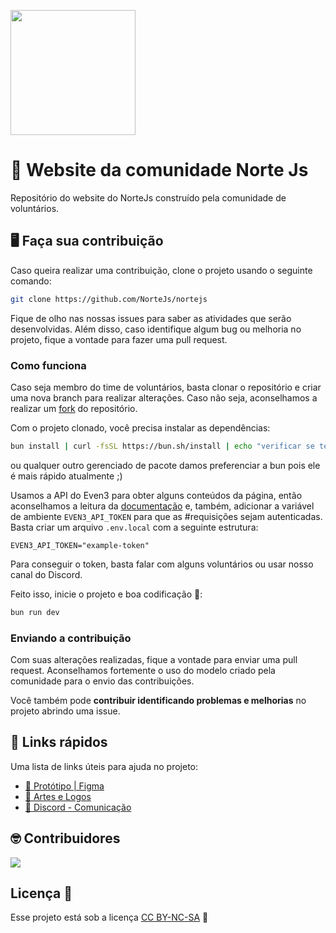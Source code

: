 
<p align="left">
<img width="200" src="https://github.com/user-attachments/assets/9d9d330f-35d0-4536-a3c7-e6b36e4703ad"/>
</p>

# 🚀 Website da comunidade Norte Js

Repositório do website do NorteJs construído pela comunidade de voluntários.

## 🖥️ Faça sua contribuição

Caso queira realizar uma contribuição, clone o projeto usando o seguinte comando:

```bash
git clone https://github.com/NorteJs/nortejs
```

Fique de olho nas nossas issues para saber as atividades que serão desenvolvidas. Além disso, caso identifique algum bug ou melhoria no projeto, fique a vontade para fazer uma pull request.

### Como funciona

Caso seja membro do time de voluntários, basta clonar o repositório e criar uma nova branch para realizar alterações. Caso não seja, aconselhamos a realizar um [fork](https://docs.github.com/pt/pull-requests/collaborating-with-pull-requests/working-with-forks/fork-a-repo) do repositório.

Com o projeto clonado, você precisa instalar as dependências:
```bash
bun install | curl -fsSL https://bun.sh/install | echo "verificar se tem o curl instaldo se não instalar" && bun install
```
ou qualquer outro gerenciado de pacote damos preferenciar a bun pois ele é mais rápido atualmente ;)

Usamos a API do Even3 para obter alguns conteúdos da página, então aconselhamos a leitura da [documentação](https://docs.even3.com.br/) e, também, adicionar a variável de ambiente `EVEN3_API_TOKEN` para que as #requisições sejam autenticadas. Basta criar um arquivo `.env.local` com a seguinte estrutura:
```env
EVEN3_API_TOKEN="example-token"
```

Para conseguir o token, basta falar com alguns voluntários ou usar nosso canal do Discord.

Feito isso, inicie o projeto e boa codificação 👏:
```bash
bun run dev
```

### Enviando a contribuição

Com suas alterações realizadas, fique a vontade para enviar uma pull request. Aconselhamos fortemente o uso do modelo criado pela comunidade para o envio das contribuições.

Você também pode **contribuir identificando problemas e melhorias** no projeto abrindo uma issue.

## 🔗 Links rápidos

Uma lista de links úteis para ajuda no projeto:

- [🎨 Protótipo | Figma](https://www.figma.com/file/1JPn6eLZb1mrZfPvvhXGSY/Material-Gr%C3%A1fico?type=design&node-id=761%3A2258&mode=design&t=bEHg6WEs2Jj9ZSuH-1)
- [👕 Artes e Logos](https://github.com/PyNorte/artes_e_logomarcas)
- [📲 Discord - Comunicação](https://discord.gg/DRT3vdHyDW)

## 🤓 Contribuidores

<a href="https://github.com/NorteJs/nortejs/graphs/contributors">
  <img src="https://contrib.rocks/image?repo=NorteJs/nortejs" />
</a>

## Licença 📃

Esse projeto está sob a licença [CC BY-NC-SA](./LICENSE.md) 🫡
